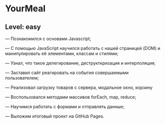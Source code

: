 # YourMeal
## Level: easy

— Познакомился с основами Javascript;

— С помощью JavaScript научился работать с нашей страницей (DOM) и манипулировать её элементами, классам и стилями;

— Узнал, что такое делегирование, деструкткризация и интерполяция;

— Заставил сайт реагировать на события совершаемыми пользователем;

— Реализовал загрузку товаров с сервера, модальное окно, корзину

— Воспользовался методами массивов forEach, map, reduce;

— Научимся работать с формами и отправлять данные;

— Выложим итоговый проект на GitHub Pages.
